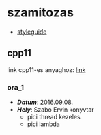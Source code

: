 # szamitozas
  -	[styleguide](https://google.github.io/styleguide/cppguide.html)
  
## cpp11
  link cpp11-es anyaghoz: [link](https://drive.google.com/file/d/0BwcUw_N7dnN3N0w2RVpFcTl3a2c/view?usp=sharing)

### ora_1
- ***Datum***: 2016.09.08.
- ***Hely***: Szabo Ervin konyvtar
  - pici thread kezeles
  - pici lambda 
  


